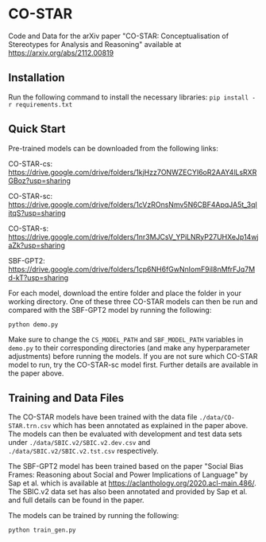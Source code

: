 # CO-STAR
Code and Data for the arXiv paper "CO-STAR: Conceptualisation of Stereotypes for Analysis and Reasoning" available at https://arxiv.org/abs/2112.00819

## Installation
Run the following command to install the necessary libraries:
`pip install -r requirements.txt`

## Quick Start
Pre-trained models can be downloaded from the following links:

CO-STAR-cs: https://drive.google.com/drive/folders/1kjHzz7ONWZECYI6oR2AAY4lLsRXRGBoz?usp=sharing

CO-STAR-sc: https://drive.google.com/drive/folders/1cVzROnsNmv5N6CBF4ApqJA5t_3qIitqS?usp=sharing

CO-STAR-s: https://drive.google.com/drive/folders/1nr3MJCsV_YPiLNRyP27UHXeJp14wjaZk?usp=sharing

SBF-GPT2: https://drive.google.com/drive/folders/1cp6NH6fGwNnIomF9iI8nMfrFJq7Md-kT?usp=sharing

For each model, download the entire folder and place the folder in your working directory. One of these three CO-STAR models can then be run and compared with the SBF-GPT2 model by running the following:

`python demo.py`

Make sure to change the `CS_MODEL_PATH` and `SBF_MODEL_PATH` variables in `demo.py` to their corresponding directories (and make any hyperparameter adjustments) before running the models. If you are not sure which CO-STAR model to run, try the CO-STAR-sc model first. Further details are available in the paper above.

## Training and Data Files
The CO-STAR models have been trained with the data file `./data/CO-STAR.trn.csv` which has been annotated as explained in the paper above. The models can then be evaluated with development and test data sets under `./data/SBIC.v2/SBIC.v2.dev.csv` and `./data/SBIC.v2/SBIC.v2.tst.csv` respectively.

The SBF-GPT2 model has been trained based on the paper "Social Bias Frames: Reasoning about Social and Power Implications of Language" by Sap et al. which is available at https://aclanthology.org/2020.acl-main.486/. The SBIC.v2 data set has also been annotated and provided by Sap et al. and full details can be found in the paper.

The models can be trained by running the following:

`python train_gen.py`
